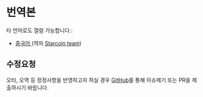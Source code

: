 # 번역본

타 언어로도 열람 가능합니다.:

- [중국어 ](https://move-book.com/cn) (역자 [Starcoin team](https://starcoin.org/))

## 수정요청

오타, 오역 등 정정사항을 반영하고자 하실 경우 [GitHub](https://github.com/damirka/move-book)를 통해 이슈제기 또는 PR을 제출하시기 바랍니다.
